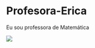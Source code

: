 # Profesora-Erica

Eu sou professora de Matemática

![](https://th.bing.com/th/id/OIP.MCZpXRmvEkcSr9Nb_q-VhwAAAA?pid=ImgDet&rs=1)
